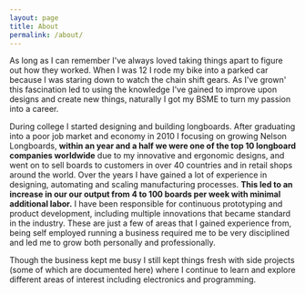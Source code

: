 ```yaml
---
layout: page
title: About
permalink: /about/
---
```


As long as I can remember I've always loved taking things apart to figure out how they worked.  When I was 12 I rode my bike into a parked car because I was staring down to watch the chain shift gears. As I've grown' this fascination led to using the knowledge I've gained to improve upon designs and create new things, naturally I got my BSME to turn my passion into a career.

During college I started designing and building longboards. After graduating into a poor job market and economy in 2010 I focusing on growing Nelson Longboards, **within an year and a half we were one of the top 10 longboard companies worldwide** due to my innovative and ergonomic designs, and went on to sell boards to customers in over 40 countries and in retail shops around the world.  Over the years I have gained a lot of experience in designing, automating and scaling manufacturing processes. **This led to an increase in our our output from 4 to 100 boards per week with minimal additional labor.** I have been responsible for continuous prototyping and product development, including multiple innovations that became standard in the industry. These are just a few of areas that I gained experience from, being self employed running a business required me to be very disciplined and led me to grow both personally and professionally.

Though the business kept me busy I still kept things fresh with side projects (some of which are documented here) where I continue to learn and explore different areas of interest including electronics and programming.

